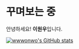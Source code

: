 # 꾸며보는 중

안녕하세요! **이원우**입니다.

[![wwwonwo's GitHub stats](https://github-readme-stats.vercel.app/api?username=wwwonwo&theme=dark)](https://github.com/wwwonwo/github-readme-stats)

